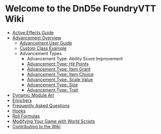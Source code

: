 # Welcome to the DnD5e FoundryVTT Wiki

- [Active Effects Guide](Active-Effect-Guide.md)
- [Advancement Overview](Advancement.md)
  - [Advancement User Guide](Advancement-User-Guide.md)
  - [Custom Class Example](Custom-Class-Advancement.md)  
  - Advancement Types
    - Advancement Type: Ability Score Improvement
    - [Advancement Type: Hit Points](Advancement-Type-Hit-Points.md)
    - [Advancement Type: Item Grant](Advancement-Type-Item-Grant.md)
    - [Advancement Type: Item Choice](Advancement-Type-Item-Choice.md)
    - [Advancement Type: Scale Value](Advancement-Type-Scale-Value.md)
    - [Advancement Type: Size](Advancement-Type-Size.md)
    - [Advancement Type: Trait](Advancement-Type-Trait.md)
- [Dynamic Module Art](Dynamic-Module-Art.md)
- [Enrichers](Enrichers.md)
- [Frequently Asked Questions](FAQ.md)
- [Hooks](Hooks.md)
- [Roll Formulas](Roll-Formulas.md)
- [Modifying Your Game with World Scripts](Modifying-Your-Game-with-Scripts.md)
- [Contributing to the Wiki](Contributing-to-the-Wiki.md)
